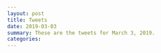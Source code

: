 ```yaml
---
layout: post
title: Tweets
date: 2019-03-03
summary: These are the tweets for March 3, 2019.
categories:
---
```


